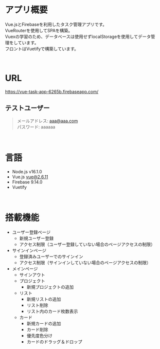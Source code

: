 # アプリ概要
Vue.jsとFirebaseを利用したタスク管理アプリです。 <br>
VueRouterを使用してSPAを構築。 <br>
Vuexの学習のため、データベースは使用せずlocalStorageを使用してデータ管理をしています。 <br>
フロントはVuetifyで構築しています。 <br>

<br>

# URL

https://vue-task-app-6265b.firebaseapp.com/

## テストユーザー
> メールアドレス: aaa@aaa.com <br>
> パスワード: aaaaaa <br>

<br>

# 言語
- Node.js v16.1.0 <br>
- Vue.js vue@2.6.11 <br>
- Firebase 9.14.0 <br>
- Vuetify <br>

<br>

# 搭載機能
- ユーザー登録ページ
  - 新規ユーザー登録
  - アクセス制限（ユーザー登録していない場合のページアクセスの制限）
- サインインページ
  - 登録済みユーザーでのサインイン
  - アクセス制限（サインインしていない場合のページアクセスの制限）
- メインページ
  - サインアウト
  - プロジェクト
    - 新規プロジェクトの追加
  - リスト
    - 新規リストの追加
    - リスト削除
    - リスト内のカード枚数表示
  - カード
    - 新規カードの追加
    - カード削除
    - 優先度色分け 
    - カードのドラッグ＆ドロップ
